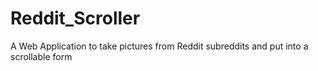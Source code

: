 # Reddit_Scroller
A Web Application to take pictures from Reddit subreddits and put into a scrollable form
